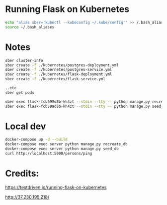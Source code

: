# Running Flask on Kubernetes

```sh
echo "alias sber='kubectl --kubeconfig ~/.kube/config'" >> /.bash_aliases
source ~/.bash_aliases
```

# Notes


```sh
sber cluster-info
sber create -f ./kubernetes/postgres-deployment.yml 
sber create -f ./kubernetes/postgres-service.yml
sber create -f ./kubernetes/flask-deployment.yml
sber create -f ./kubernetes/flask-service.yml

..etc
sber get pods

sber exec flask-fcb599d8b-kh4zt --stdin --tty -- python manage.py recreate_db
sber exec flask-fcb599d8b-kh4zt --stdin --tty -- python manage.py seed_db
```

# Local dev

```sh
docker-compose up -d --build
docker-compose exec server python manage.py recreate_db
docker-compose exec server python manage.py seed_db
curl http://localhost:5000/persons/ping
```

# Credits:
https://testdriven.io/running-flask-on-kubernetes

http://37.230.195.218/